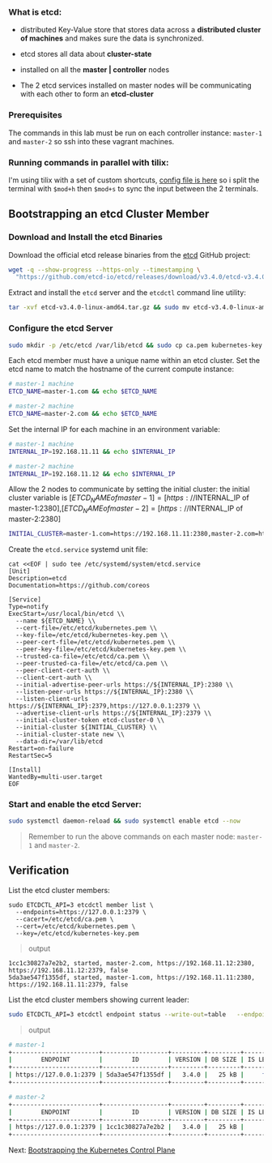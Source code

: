 ### What is etcd:

* distributed Key-Value store that stores data across a **distributed cluster of machines** and makes sure the data is synchronized.

* etcd stores all data about **cluster-state**

* installed on all the **master | controller** nodes

* The 2 etcd services installed on master nodes will be communicating with each other to form an **etcd-cluster**

### Prerequisites

The commands in this lab must be run on each controller instance: `master-1` and `master-2` so ssh into these vagrant machines.

### Running commands in parallel with tilix:

I'm using tilix with a set of custom shortcuts, [config file is here](https://gist.github.com/theJaxon/592c33892c52e0e096f73b4e88119d9f) so i split the terminal with `$mod+h` then `$mod+s` to sync the input between the 2 terminals.

## Bootstrapping an etcd Cluster Member

### Download and Install the etcd Binaries

Download the official etcd release binaries from the [etcd](https://github.com/etcd-io/etcd) GitHub project:

```bash
wget -q --show-progress --https-only --timestamping \
  "https://github.com/etcd-io/etcd/releases/download/v3.4.0/etcd-v3.4.0-linux-amd64.tar.gz"
```

Extract and install the `etcd` server and the `etcdctl` command line utility:

```bash
tar -xvf etcd-v3.4.0-linux-amd64.tar.gz && sudo mv etcd-v3.4.0-linux-amd64/etcd* /usr/local/bin/
```

### Configure the etcd Server

```bash
sudo mkdir -p /etc/etcd /var/lib/etcd && sudo cp ca.pem kubernetes-key.pem kubernetes.pem /etc/etcd/
```

Each etcd member must have a unique name within an etcd cluster. Set the etcd name to match the hostname of the current compute instance:

```bash
# master-1 machine
ETCD_NAME=master-1.com && echo $ETCD_NAME

# master-2 machine
ETCD_NAME=master-2.com && echo $ETCD_NAME
```

Set the internal IP for each machine in an environment variable:
```bash
# master-1 machine
INTERNAL_IP=192.168.11.11 && echo $INTERNAL_IP

# master-2 machine
INTERNAL_IP=192.168.11.12 && echo $INTERNAL_IP
```

Allow the 2 nodes to communicate by setting the initial cluster:
the initial cluster variable is [$ETCD_NAME of master-1]=[https://$INTERNAL_IP of master-1:2380],[$ETCD_NAME of master-2]=[https://$INTERNAL_IP of master-2:2380]

```bash
INITIAL_CLUSTER=master-1.com=https://192.168.11.11:2380,master-2.com=https://192.168.11.12:2380 && echo $INITIAL_CLUSTER
```

Create the `etcd.service` systemd unit file:

```
cat <<EOF | sudo tee /etc/systemd/system/etcd.service
[Unit]
Description=etcd
Documentation=https://github.com/coreos

[Service]
Type=notify
ExecStart=/usr/local/bin/etcd \\
  --name ${ETCD_NAME} \\
  --cert-file=/etc/etcd/kubernetes.pem \\
  --key-file=/etc/etcd/kubernetes-key.pem \\
  --peer-cert-file=/etc/etcd/kubernetes.pem \\
  --peer-key-file=/etc/etcd/kubernetes-key.pem \\
  --trusted-ca-file=/etc/etcd/ca.pem \\
  --peer-trusted-ca-file=/etc/etcd/ca.pem \\
  --peer-client-cert-auth \\
  --client-cert-auth \\
  --initial-advertise-peer-urls https://${INTERNAL_IP}:2380 \\
  --listen-peer-urls https://${INTERNAL_IP}:2380 \\
  --listen-client-urls https://${INTERNAL_IP}:2379,https://127.0.0.1:2379 \\
  --advertise-client-urls https://${INTERNAL_IP}:2379 \\
  --initial-cluster-token etcd-cluster-0 \\
  --initial-cluster ${INITIAL_CLUSTER} \\
  --initial-cluster-state new \\
  --data-dir=/var/lib/etcd
Restart=on-failure
RestartSec=5

[Install]
WantedBy=multi-user.target
EOF
```

### Start and enable the etcd Server:

```bash
sudo systemctl daemon-reload && sudo systemctl enable etcd --now
```

> Remember to run the above commands on each master node: `master-1` and `master-2`.

## Verification

List the etcd cluster members:

```
sudo ETCDCTL_API=3 etcdctl member list \
  --endpoints=https://127.0.0.1:2379 \
  --cacert=/etc/etcd/ca.pem \
  --cert=/etc/etcd/kubernetes.pem \
  --key=/etc/etcd/kubernetes-key.pem
```

> output

```
1cc1c30827a7e2b2, started, master-2.com, https://192.168.11.12:2380, https://192.168.11.12:2379, false
5da3ae547f1355df, started, master-1.com, https://192.168.11.11:2380, https://192.168.11.11:2379, false

```

List the etcd cluster members showing current leader:
```bash
sudo ETCDCTL_API=3 etcdctl endpoint status --write-out=table   --endpoints=https://127.0.0.1:2379   --cacert=/etc/etcd/ca.pem   --cert=/etc/etcd/kubernetes.pem   --key=/etc/etcd/kubernetes-key.pem
```

> output

```bash
# master-1
+------------------------+------------------+---------+---------+-----------+------------+-----------+------------+--------------------+--------+
|        ENDPOINT        |        ID        | VERSION | DB SIZE | IS LEADER | IS LEARNER | RAFT TERM | RAFT INDEX | RAFT APPLIED INDEX | ERRORS |
+------------------------+------------------+---------+---------+-----------+------------+-----------+------------+--------------------+--------+
| https://127.0.0.1:2379 | 5da3ae547f1355df |   3.4.0 |   25 kB |     false |      false |         2 |          6 |                  6 |        |
+------------------------+------------------+---------+---------+-----------+------------+-----------+------------+--------------------+--------+

# master-2
+------------------------+------------------+---------+---------+-----------+------------+-----------+------------+--------------------+--------+
|        ENDPOINT        |        ID        | VERSION | DB SIZE | IS LEADER | IS LEARNER | RAFT TERM | RAFT INDEX | RAFT APPLIED INDEX | ERRORS |
+------------------------+------------------+---------+---------+-----------+------------+-----------+------------+--------------------+--------+
| https://127.0.0.1:2379 | 1cc1c30827a7e2b2 |   3.4.0 |   25 kB |      true |      false |         2 |          6 |                  6 |        |
+------------------------+------------------+---------+---------+-----------+------------+-----------+------------+--------------------+--------+

```

Next: [Bootstrapping the Kubernetes Control Plane](08-bootstrapping-kubernetes-controllers.md)
